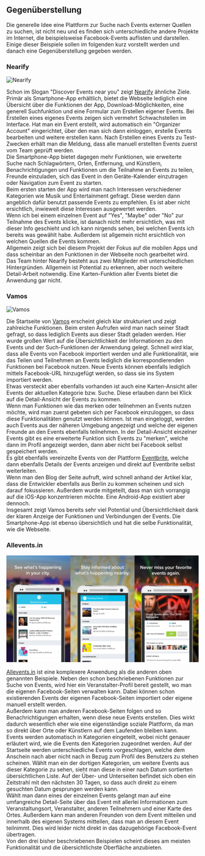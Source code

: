 ## Gegenüberstellung

Die generelle Idee eine Plattform zur Suche nach Events externer Quellen zu suchen, ist nicht neu und es finden sich unterschiedliche andere Projekte im Internet, die beispielsweise Facebook-Events auflisten und darstellen. Einige dieser Beispiele sollen im folgenden kurz vorstellt werden und danach eine Gegenüberstellung gegeben werden.

### Nearify

![Nearify](http://i1.wp.com/www.indianweb2.com/wp-content/uploads/2014/09/nearify.jpg)

Schon im Slogan "Discover Events near you" zeigt [Nearify](http://www.nearify.com) ähnliche Ziele. Primär als Smartphone-App erhältlich, bietet die Webseite lediglich eine Übersicht über die Funktionen der App, Download-Möglichkeiten, eine generell Suchfunktion und eine Formular zum Erstellen eigener Events. Bei Erstellen eines eigenes Events zeigen sich vermehrt Schwachstellen im Interface. Hat man ein Event erstellt, wird automatisch ein "Organizer Account" eingerichtet, über den man sich dann einloggen, erstelle Events bearbeiten und weitere erstellen kann. Nach Erstellen eines Events zu Test-Zwecken erhält man die Meldung, dass alle manuell erstellten Events zuerst vom Team geprüft werden.  
Die Smartphone-App bietet dagegen mehr Funktionen, wie erweiterte Suche nach Schlagwörtern, Orten, Entfernung, und Künstlern, Benachrichtigungen und Funktionen um die Teilnahme an Events zu teilen, Freunde einzuladen, sich das Event in den Geräte-Kalender einzutragen oder Navigation zum Event zu starten.  
Beim ersten starten der App wird man nach Interessen verschiedener Kategorien wie Musik und Entertainment gefragt. Diese werden dann angeblich dafür benutzt passende Events zu empfehlen. Es ist aber nicht ersichtlich, inwieweit diese Interessen ausgewertet werden.  
Wenn ich bei einem einzelnen Event auf "Yes", "Maybe" oder "No" zur Teilnahme des Events klicke, ist danach nicht mehr ersichtlich, was mit dieser Info geschieht und ich kann nirgends sehen, bei welchen Events ich bereits was gewählt habe. Außerdem ist allgemein nicht ersichtlich von welchen Quellen die Events kommen.  
Allgemein zeigt sich bei diesem Projekt der Fokus auf die mobilen Apps und dass scheinbar an den Funktionen in der Webseite noch gearbeitet wird. Das Team hinter Nearify besteht aus zwei Mitglieder mit unterschiedlichen Hintergründen. Allgemein ist Potential zu erkennen, aber noch weitere Detail-Arbeit notwendig. Eine Karten-Funktion aller Events bietet die Anwendung gar nicht.

### Vamos

![Vamos](http://blog.allmyfaves.com/wp-content/uploads/2014/09/Get-Vamos-Get-Going-Get-Out.png)

Die Startseite von [Vamos](http://ww.getvamos.com) erscheint gleich klar strukturiert und zeigt zahlreiche Funktionen. Beim ersten Aufrufen wird man nach seiner Stadt gefragt, so dass lediglich Events aus dieser Stadt geladen werden. Hier wurde großen Wert auf die Übersichtlichkeit der Informationen zu den Events und der Such-Funktionen der Anwendung gelegt. Schnell wird klar, dass alle Events von Facebook importiert werden und alle Funktionalität, wie das Teilen und Teilnehmen an Events lediglich die korrespondierenden Funktionen bei Facebook nutzen. Neue Events können ebenfalls lediglich mittels Facebook-URL hinzugefügt werden, so dass sie ins System importiert werden.  
Etwas versteckt aber ebenfalls vorhanden ist auch eine Karten-Ansicht aller Events der aktuellen Kategorie bzw. Suche. Diese erlauben dann bei Klick auf die Detail-Ansicht der Events zu kommen.  
Wenn man Funktionen wie das merken oder teilnehmen an Events nutzen möchte, wird man zuerst gebeten sich per Facebook einzuloggen, so dass diese Funktionalitäten genutzt werden können. Ist man eingeloggt, werden auch Events aus der näheren Umgebung angezeigt und welche der eigenen Freunde an den Events ebenfalls teilnehmen. In der Detail-Ansicht einzelner Events gibt es eine erweiterte Funktion sich Events zu "merken", welche dann im Profil angezeigt werden, dann aber nicht bei Facebook selbst gespeichert werden.  
Es gibt ebenfalls vereinzelte Events von der Plattform [Eventbrite](http://www.eventbrite.com), welche dann ebenfalls Details der Events anzeigen und direkt auf Eventbrite selbst weiterleiten.  
Wenn man den Blog der Seite aufruft, wird schnell anhand der Artikel klar, dass die Entwickler ebenfalls aus Berlin zu kommen scheinen und sich darauf fokussieren. Außerdem wurde mitgeteilt, dass man sich vorrangig auf die iOS-App konzentrieren möchte. Eine Android-App existiert aber dennoch.  
Insgesamt zeigt Vamos bereits sehr viel Potential und Übersichtlichkeit dank der klaren Anzeige der Funktionen und Verbindungen der Events. Die Smartphone-App ist ebenso übersichtlich und hat die selbe Funktionalität, wie die Webseite.

### Allevents.in

![Allevents.in](images/allevents.png)

[Allevents.in](http://allevents.in/) ist eine komplexere Anwendung als die anderen oben genannten Beispiele. Neben den schon beschriebenen Funktionen zur Suche von Events, wird hier ein Veranstalter-Profil bereit gestellt, wo man die eigenen Facebook-Seiten verwalten kann. Dabei können schon existierenden Events der eigenen Facebook-Seiten importiert oder eigene manuell erstellt werden.  
Außerdem kann man anderen Facebook-Seiten folgen und so Benachrichtigungen erhalten, wenn diese neue Events erstellen. Dies wirkt dadurch wesentlich eher wie eine eigenständige soziale Plattform, da man so direkt über Orte oder Künstlern auf dem Laufenden bleiben kann.  
Events werden automatisch in Kategorien eingeteilt, wobei nicht genauer erläutert wird, wie die Events den Kategorien zugeordnet werden. Auf der Startseite werden unterschiedliche Events vorgeschlagen, welche dem Anschein nach aber nicht nach in Bezug zum Profil des Benutzers zu stehen scheinen. Wählt man ein der dortigen Kategorien, um weitere Events aus dieser Kategorie zu sehen, sieht man diese in einer nach Datum sortierten übersichtlichen Liste. Auf der Über- und Unterseiten befindet sich oben ein Zeitstrahl mit den nächsten 30 Tagen, so dass auch direkt zu einem gesuchten Datum gesprungen werden kann.  
Wählt man dann eines der einzelnen Events gelangt man auf eine umfangreiche Detail-Seite über das Event mit allerlei Informationen zum Veranstaltungsort, Veranstalter, anderen Teilnehmern und einer Karte des Ortes. Außerdem kann man anderen Freunden von dem Event mitteilen und innerhalb des eigenen Systems mitteilen, dass man an diesem Event teilnimmt. Dies wird leider nicht direkt in das dazugehörige Facebook-Event übertragen.  
Von den drei bisher beschriebenen Beispielen scheint dieses am meisten Funktionalität und die übersichtlichste Oberfläche anzubieten.
